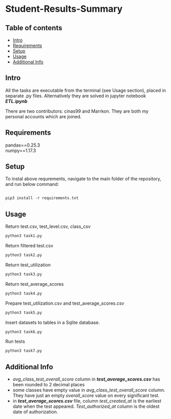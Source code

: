 # Student-Results-Summary

## Table of contents
* [Intro](#intro)
* [Requirements](#requirements)
* [Setup](#setup)
* [Usage](#usage)
* [Additional Info](#additional-info)

## Intro

All the tasks are executable from the terminal (see Usage section), placed in separate .py files. Alternatively they are solved in jupyter notebook ***ETL.ipynb***

There are two contributors: cinas99 and Marrkon. They are both my personal accounts which are joined. 

## Requirements

pandas==0.25.3  
numpy==1.17.3

## Setup

To instal above requrements, navigate to the main folder of the repository, and run below command:

```python

pip3 install -r requirements.txt

```

## Usage

Return test.csv, test_level.csv, class_csv
```python
python3 task1.py
```
Return filtered test.csv
```python
python3 task2.py
```
Return test_utilization
```python
python3 task3.py
```
Return test_average_scores
```python
python3 task4.py
```
Prepare test_utilization.csv and test_average_scores.csv
```python
python3 task5.py
```
Insert datasets to tables in a Sqlite database.
```python
python3 task6.py
```
Run tests
```python
python3 task7.py
```

## Additional Info

- _avg_class_test_overall_score_ column in ***test_average_scores.csv*** has been rounded to 2 decimal places
- some classes have empty value in _avg_class_test_overall_score_ column. They have just an empty _overall_score_ value on every significant test.
- in ***test_average_scores.csv*** file, column _test_created_at_ is the earliest date when the test appeared. _Test_authorized_at_ column is the oldest date of authorization.
